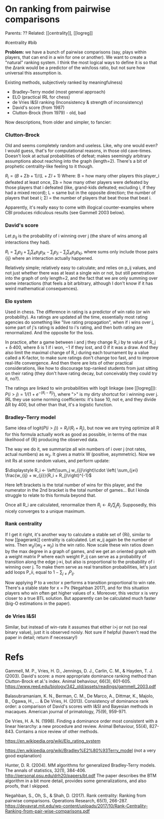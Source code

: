 # On ranking from pairwise comparisons

Parents: ??
Related: [[centrality]], [[logreg]]

#centrality #bib


**Problem:** we have a bunch of pairwise comparisons (say, plays within players, that can end in a win for one or another). We want to create a "natural" ranking system. I think the most logical ways to define it is so that the Δrank would be a predictor of the win/loss ratio, but not sure how universal this assumption is.

Existing methods, subjectively ranked by meaningfulness)
* Bradley–Terry model (most general approach)
* ELO (practical IRL for chess)
* de Vries I&SI ranking	 (Inconsistency & strength of inconsistency)
* David's score (from 1987)
* Clutton-Brock (from 1979) - old, bad

Now descriptions, from older and simpler, to fancier:

### Clutton-Brock

Old and seems completely random and useless. Like, why one would even? I would guess, that's for computational reasons, in those old cave-times. Doesn't look at actual probabilities of defeat; makes seemingly arbitrary assumptions about reaching into the graph (length=2). There's a bit of prophetic centrality-like feeling to it though.

$R_i =(B+Σb+1)/(L+Σl+1)$
Where: B = how many other players this player_i defeated at least once, Σb = how many other players were defeated by those players that i defeated (like, grand-kids defeated; excluding i, if they had a mixed record); L = same but in the opposite direction; the number of players that beat i; Σl = the number of players that beat those that beat i.

Apparently, it's really easy to come with illogical counter-examples where CBI produces ridiculous results (see Gammell 2003 below).

### David's score

Let $p_{ij}$ is the probability of i winning over j (the share of wins among all interactions they had).

$\displaystyle R_i = \sum_j p_{ij} + \sum_j \sum_k p_{ij} p_{jk} - \sum_j p_{ji} - \sum_j \sum_k p_{ji} p_{kj}$, where sums only include those pairs {ij} where an interaction actually happened.

Relatively simple; relatively easy to calculate; and relies on p_ij values, and not just whether there was at least a single win or not, but still penetration into the graph of only length=2, and the fact that we are only summing over some interactions (that feels a bit arbitrary, although I don't know if it has weird mathematical consequences).

### Elo system

Used in chess. The difference in rating is a predictor of win ratio (or win probability). As ratings are updated all the time, essentially most rating agencies do something like "live rating propagation", when if i wins over j, some part of j's rating is added to i's rating, and then both rating are renormalized. And the opposite for the loss.

In practice, after a game between i and j they change R_i by te value of R_j + δ∙400, where δ is 1 if i won, −1 if they lost, and 0 if it was a draw. And they also limit the maximal change of R_i during each tournament by a value called a K-factor, to make sure ratings don't change too fast, and to improve real-life convergence. And then there are lots of other practical considerations, like how to discourage top-ranked students from just sitting on their rating (they don't have rating decay, but conceivably they could try it, no?).

The ratings are linked to win probabilities with logit linkage (see [[logreg]]):
$P(i>j)=1/(1+e^{-(R_i-R_j)})$, where ">" is my dirty shortcut for i winning over j.
IRL they use some norming coefficients: it's base 10, not e, and they divide ΔR by 400, but other than that, it's a logistic function.

### Bradley–Terry model

Same idea of $\text{logit}(P(i>j)) = R_i / (R_i + R_j)$, but now we are trying optimize all R for this formula actually work as good as possible, in terms of the max likelihood of {R} producing the observed data.

The way we do it, we summarize all win numbers of i over j (not rates, actual numbers) as $w_{ij}$. It gives a matrix W (positive, asymmetric). Now we init Rs at some random values, and perform update:

$\displaystyle R_i ← \left(\sum_j w_{ij}\right)\cdot \left( \sum_{j≠i} \frac{w_{ij} + w_{ji}}{R_i + R_j}\right)^{-1}$

Here left brackets is the total number of wins for this player, and the numerator in the 2nd bracket is the total number of games… But I kinda struggle to relate to this formula beyond that.

Once all R_i are calculated, renormalize them $R_i ← R_i / \sum_j R_j$. Supposedly, this nicely converges to a unique maximum.

### Rank centrality

If I get it right, it's another way to calculate a stable set of {Ri}, similar to how [[pagerank]] centrality is calculated. Let w_ij again be the number of wins. Then $w_{ij}/(w_{ij} + w_{ji})$ is the win ratio. Now scale these win ratios down by the max degree in a graph of games, and we get an oriented graph with a weight matrix P where each weight P_ij can serve as a probability of transition along the edge j→i, but also is proportional to the probability of i winning over j. To make them serve as real transition probabilities, let's just add loops P_ii, equal to $1-\sum_{j≠i}P_{ij}$.

Now applying P to a vector x performs a transition proportional to win rate. There's a stable state for x = Px (Negahban 2017), and for this situation players who win often get higher values of x. Moreover, this vector x is very closer to a true BTL solution. But apparently can be calculated much faster (big-O estimations in the paper).

### de Vries I&SI

Similar, but instead of win-rate it assumes that either i>j or not (so real binary value), just it is observed noisly. Not sure if helpful (haven't read the paper in detail; return if necessary!)

# Refs

Gammell, M. P., Vries, H. D., Jennings, D. J., Carlin, C. M., & Hayden, T. J. (2003). David's score: a more appropriate dominance ranking method than Clutton-Brock et al.'s index. Animal behaviour, 66(3), 601-605.
https://www.reed.edu/biology/342_old/assets/readings/gammell_2003.pdf

Balasubramaniam, K. N., Berman, C. M., De Marco, A., Dittmar, K., Majolo, B., Ogawa, H., ... & De Vries, H. (2013). Consistency of dominance rank order: a comparison of David's scores with I&SI and Bayesian methods in macaques. American journal of primatology, 75(9), 959-971.

De Vries, H. A. N. (1998). Finding a dominance order most consistent with a linear hierarchy: a new procedure and review. Animal Behaviour, 55(4), 827-843.
Contains a nice review of other methods.

https://en.wikipedia.org/wiki/Elo_rating_system

https://en.wikipedia.org/wiki/Bradley%E2%80%93Terry_model
(not a very good explanation)

Hunter, D. R. (2004). MM algorithms for generalized Bradley-Terry models. The annals of statistics, 32(1), 384-406. http://personal.psu.edu/drh20/papers/bt.pdf
The paper describes the BTM algorithm in a bit more detail, provides some generalizations, and also proofs, that I skipped.

Negahban, S., Oh, S., & Shah, D. (2017). Rank centrality: Ranking from pairwise comparisons. Operations Research, 65(1), 266-287.
https://devavrat.mit.edu/wp-content/uploads/2017/10/Rank-Centrality-Ranking-from-pair-wise-comparisons.pdf